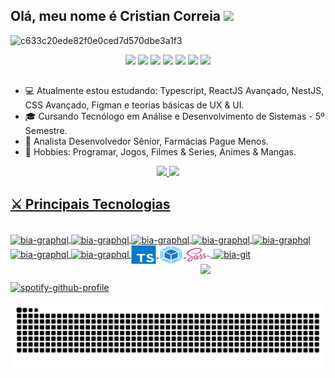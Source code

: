 ## Olá, meu nome é Cristian Correia <img height="40" src="https://raw.githubusercontent.com/innng/innng/master/assets/kyubey.gif"/>

![c633c20ede82f0e0ced7d570dbe3a1f3](https://user-images.githubusercontent.com/70382532/138322189-2db8df52-9dcb-40a0-88a8-c365466bd33d.gif)


<div align="center">
   <a href="https://www.youtube.com/channel/UC5tNKdyNf-IHcBnKmadHPXQ" target="_blank"><img src="https://img.shields.io/badge/YouTube-FF0000?style=for-the-badge&logo=youtube&logoColor=white" target="_blank"></a>
  <a href="https://instagram.com/cristianwsly" target="_blank"><img src="https://img.shields.io/badge/-Instagram-%23E4405F?style=for-the-badge&logo=instagram&logoColor=white" target="_blank"></a>
 	<a href="https://www.twitch.tv/crisleywestian" target="_blank"><img src="https://img.shields.io/badge/Twitch-9146FF?style=for-the-badge&logo=twitch&logoColor=white" target="_blank"></a>
 <a href="https://discord.gg/#6476" target="_blank"><img src="https://img.shields.io/badge/Discord-7289DA?style=for-the-badge&logo=discord&logoColor=white" target="_blank"></a> 
  <a href = "mailto:cristianwesley.developer@gmail.com"><img src="https://img.shields.io/badge/-Gmail-%23333?style=for-the-badge&logo=gmail&logoColor=white" target="_blank"></a>
  <a href="https://www.linkedin.com/in/cristian-correia-75866117b" target="_blank"><img src="https://img.shields.io/badge/-LinkedIn-%230077B5?style=for-the-badge&logo=linkedin&logoColor=white" target="_blank"></a>
  <a href="https://twitter.com/CrisCorreiaDev" target="_blank"><img src="https://img.shields.io/badge/Twitter-1DA1F2?style=for-the-badge&logo=twitter&logoColor=white" target="_blank"></a> 
</div>

## 

- :computer: Atualmente estou estudando: Typescript, ReactJS Avançado, NestJS, CSS Avançado, Figman e teorias básicas de UX & UI.
- :mortar_board: Cursando Tecnólogo em Análise e Desenvolvimento de Sistemas - 5º Semestre.
- 💼 Analista Desenvolvedor Sênior, Farmácias Pague Menos.
- 🔎 Hobbies: Programar, Jogos, Filmes & Series, Animes & Mangas.

<div align="center">
  <a href="https://github.com/engenny">
  <img height="180em" src="https://github-readme-stats.vercel.app/api?username=CristianWesleyFront&show_icons=true&theme=radical&include_all_commits=true&count_private=true"/>
  <img height="180em" src="https://github-readme-stats.vercel.app/api/top-langs/?username=CristianWesleyFront&layout=compact&langs_count=7&theme=radical"/>
</div>
 
 ## ⚔ Principais Tecnologias

 <div style="display: inline_block"><br>
  <img align="center" alt="bia-graphql" height="30" width="40" src="https://cdn.jsdelivr.net/gh/devicons/devicon/icons/react/react-original.svg" />
  <img align="center" alt="bia-graphql" height="30" width="40" src="https://cdn.jsdelivr.net/gh/devicons/devicon/icons/gatsby/gatsby-original.svg" />
  <img align="center" alt="bia-graphql" height="30" width="40" src="https://cdn.jsdelivr.net/gh/devicons/devicon/icons/nextjs/nextjs-original.svg" />
  <img align="center" alt="bia-graphql" height="30" width="40" src="https://cdn.jsdelivr.net/gh/devicons/devicon/icons/redux/redux-original.svg" />
  <img align="center" alt="bia-graphql" height="30" width="40" src="https://cdn.jsdelivr.net/gh/devicons/devicon/icons/nestjs/nestjs-plain.svg" />
  <img align="center" alt="bia-graphql" height="30" width="40" src="https://cdn.jsdelivr.net/gh/devicons/devicon/icons/graphql/graphql-plain.svg" />
  <img align="center" alt="bia-graphql" height="30" width="40" src="https://cdn.jsdelivr.net/gh/devicons/devicon/icons/azure/azure-original.svg" />
  <img align="center" alt="bia-Js" height="30" width="40" src="https://raw.githubusercontent.com/devicons/devicon/master/icons/typescript/typescript-original.svg">
  <img align="center" alt="bia-HTML" height="30" width="40" src="https://raw.githubusercontent.com/devicons/devicon/master/icons/webpack/webpack-original.svg">
  <img align="center" alt="bia-CSS" height="30" width="40" src="https://raw.githubusercontent.com/devicons/devicon/master/icons/sass/sass-original.svg">
  <img align="center" alt="bia-git" height="30" width="40" src="https://cdn.jsdelivr.net/gh/devicons/devicon/icons/git/git-original.svg" />
  <img align='right' src='https://user-images.githubusercontent.com/5713670/87202985-820dcb80-c2b6-11ea-9f56-7ec461c497c3.gif' width='200"'>
 </div>
  
  

  ## 

[![spotify-github-profile](https://spotify-github-profile.vercel.app/api/view?uid=cristianwesley&cover_image=true&theme=novatorem&bar_color=b14eae&bar_color_cover=false)](https://github.com/kittinan/spotify-github-profile)
  
![Snake animation](https://github.com/CristianWesleyFront/CristianWesleyFront/blob/output/github-contribution-grid-snake.svg)
  